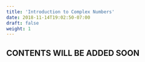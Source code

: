 ```yaml
---
title: 'Introduction to Complex Numbers'
date: 2018-11-14T19:02:50-07:00
draft: false
weight: 1
---
```

## CONTENTS WILL BE ADDED SOON